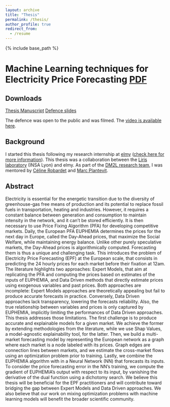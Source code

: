 ```yaml
---
layout: archive
title: "Thesis"
permalink: /thesis/
author_profile: true
redirect_from:
  - /resume
---
```


{% include base_path %}

Machine Learning techniques for Electricity Price Forecasting [PDF](/files/thesis.pdf)
======

## Downloads

[Thesis Manuscript](/files/thesis.pdf)
[Defence slides](/files/defence.pdf)

The defence was open to the public and was filmed. The [video is available here](https://www.youtube.com/live/Stj9HCPnH7g?si=Ta0hoN0RIBp3b4ER&t=226).

## Background

I started this thesis following my research internship at [elmy](https://elmy.fr/) ([check here for more information](/experience/)). This thesis was a collaboration between the [Liris laboratory](https://liris.cnrs.fr/) (INSA Lyon) and elmy. As part of the [DM2L research team](https://projet.liris.cnrs.fr/dm2l/), I was mentored by [Céline Robardet](https://perso.liris.cnrs.fr/celine.robardet/) and [Marc Plantevit](https://www.lrde.epita.fr/wiki/User:Marc).

## Abstract

Electricity is essential for the energetic transition due to the diversity of greenhouse-gas free
means of production and its potential to replace fossil fuels in transportation, heating and
industries. However, it requires a constant balance between generation and consumption to
maintain intensity in the network, and it can’t be stored efficiently. It is then necessary to use
Price Fixing Algorithm (PFA) for developing competitive markets. Daily, the European PFA
EUPHEMIA determines the prices for the next day in Europe, called the Day-Ahead prices,
that maximize the Social Welfare, while maintaining energy balance. Unlike other purely
speculative markets, the Day-Ahead prices is algorithmically computed. Forecasting them
is thus a unique and challenging task.
This introduces the problem of Electricity Price Forecasting (EPF) at the European scale,
that consists in predicting the 24 hourly prices for each market before their fixation at
12am. The literature highlights two approaches: Expert Models, that aim at replicating the
PFA and computing the prices based on estimates of the inputs of EUPHEMIA, and Data
Driven methods that directly estimate prices using exogenous variables and past prices.
Both approaches are incomplete: Expert Models approaches are theoretically appealing but
fail to produce accurate forecasts in practice. Conversely, Data Driven approaches lack
transparency, lowering the forecasts reliability. Also, the true relationship between variables
and prices is only captured by EUPHEMIA, implicitly limiting the performances of Data
Driven approaches.
This thesis addresses those limitations. The first challenge is to produce accurate and
explainable models for a given market. We achieve the former by extending methodologies
from the literature, while we use Shap Values, a model-agnostic explainability tool, for
the latter. Then, we build a multi-market forecasting model by representing the European
network as a graph where each market is a node labeled with its prices. Graph edges
are connection lines between markets, and we estimate the cross-market flows using an
optimization problem prior to training. Lastly, we combine the EUPHEMIA algorithm with
in a Neural Network (NN) that forecasts its inputs. To consider the price forecasting error
in the NN’s training, we compute the gradient of EUPHEMIA’s output with respect to its
input, by vanishing the derivative of the dual function using a dichotomy search.
We believe this thesis will be beneficial for the EPF practitioners and will contribute
toward bridging the gap between Expert Models and Data Driven approaches. We also
believe that our work on mixing optimization problems with machine learning models will
benefit the broader scientific community.



